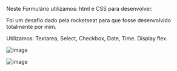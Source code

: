 Neste Formulário utilizamos: html e CSS para desenvolver.

Foi um desafio dado pela rocketseat para que fosse desenvolvido totalmente por mim.

Utilizamos: Textarea, Select, Checkbox, Date, Time. Display flex.

![image](https://user-images.githubusercontent.com/37475590/165359662-a8e88a33-8c67-4156-bb26-66d8f830720a.png)




![image](https://user-images.githubusercontent.com/37475590/165359974-1c7cdf69-2c4f-46f7-8558-5845c2ffdd26.png)
